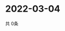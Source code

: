 # 2022-03-04
  共 0条

  <!-- BEGIN -->
  <!-- 最后更新时间Fri Mar 04 2022 17:08:06 GMT+0000 (Coordinated Universal Time) -->
  
  <!-- END -->
  
  